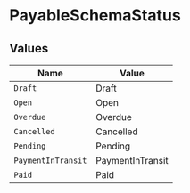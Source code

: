 # PayableSchemaStatus


## Values

| Name               | Value              |
| ------------------ | ------------------ |
| `Draft`            | Draft              |
| `Open`             | Open               |
| `Overdue`          | Overdue            |
| `Cancelled`        | Cancelled          |
| `Pending`          | Pending            |
| `PaymentInTransit` | PaymentInTransit   |
| `Paid`             | Paid               |